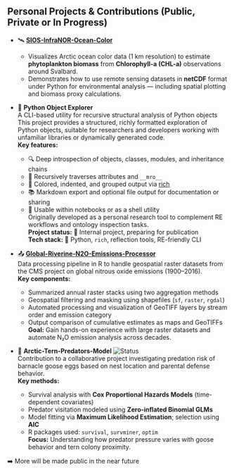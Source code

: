 
<!--
**ddu-rodwolf/ddu-rodwolf** is a ✨ _special_ ✨ repository because its `README.md` (this file) appears on your GitHub profile.

Here are some ideas to get you started:

- 🔭 I’m currently working on ...
- 🌱 I’m currently learning ...
- 👯 I’m looking to collaborate on ...
- 🤔 I’m looking for help with ...
- 💬 Ask me about ...
- 📫 How to reach me: ...
- 😄 Pronouns: ...
- ⚡ Fun fact: ...
-->


## Personal Projects & Contributions (Public, Private or In Progress)

- 🛰️ [**SIOS-InfraNOR-Ocean-Color**](https://github.com/ddu-rodwolf/SIOS-InfraNOR-Ocean-Color)  
  - Visualizes Arctic ocean color data (1 km resolution) to estimate **phytoplankton biomass** from **Chlorophyll-a (CHL-a)** observations around Svalbard.  
  - Demonstrates how to use remote sensing datasets in **netCDF** format under Python for environmental analysis — including spatial plotting and biomass proxy calculations.

- 🔧 **Python Object Explorer**  
  A CLI-based utility for recursive structural analysis of Python objects  
  This project provides a structured, richly formatted exploration of Python objects, suitable for researchers and developers working with unfamiliar libraries or dynamically generated code.  
  **Key features:**  
  - 🔍 Deep introspection of objects, classes, modules, and inheritance chains  
  - 🧩 Recursively traverses attributes and `__mro__`  
  - 🌈 Colored, indented, and grouped output via [rich](https://github.com/Textualize/rich)  
  - 📚 Markdown export and optional file output for documentation or sharing  
  - 🧪 Usable within notebooks or as a shell utility  
  Originally developed as a personal research tool to complement RE workflows and ontology inspection tasks.  
  **Project status:** 🧪 Internal project, preparing for publication  
  **Tech stack:** 🔬 Python, `rich`, reflection tools, RE-friendly CLI
    
- 📤 [**Global-Riverine-N2O-Emissions-Processor**](https://github.com/ddu-rodwolf/Global-Riverine-N2O-Emissions)  
  Data processing pipeline in R to handle geospatial raster datasets from the CMS project on global nitrous oxide emissions (1900–2016).  
  **Key components:**  
  - Summarized annual raster stacks using two aggregation methods  
  - Geospatial filtering and masking using shapefiles (`sf`, `raster`, `rgdal`)  
  - Automated processing and visualization of GeoTIFF layers by stream order and emission category  
  - Output comparison of cumulative estimates as maps and GeoTIFFs  
  **Goal:** Gain hands-on experience with large raster datasets and automate N₂O emission analysis across decades.
    
- 🪿 **Arctic-Tern-Predators-Model** ![Status](https://img.shields.io/badge/status-private-inactive?color=gray)  
  Contribution to a collaborative project investigating predation risk of barnacle goose eggs based on nest location and parental defense behavior.  
  **Key methods:**  
  - Survival analysis with **Cox Proportional Hazards Models** (time-dependent covariates)  
  - Predator visitation modeled using **Zero-inflated Binomial GLMs**  
  - Model fitting via **Maximum Likelihood Estimation**; selection using **AIC**  
  - R packages used: `survival`, `survminer`, `optim`  
  **Focus:** Understanding how predator pressure varies with goose behavior and tern colony proximity.

➡️ More will be made public in the near future <!-- — feel free to [get in touch](mailto:your.email@example.com) for details.
-->

